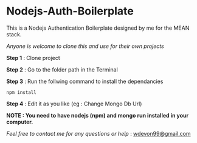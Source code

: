 # Nodejs-Auth-Boilerplate
This is a Nodejs Authentication Boilerplate designed by me for the MEAN stack.

*Anyone is welcome to clone this and use for their own projects*

**Step 1** : Clone project

**Step 2** : Go to the folder path in the Terminal 


**Step 3** : Run the follwing command to install the dependancies
```
npm install
```

**Step 4** : Edit it as you like (eg : Change Mongo Db Url) 




**NOTE : You need to have nodejs (npm) and mongo run installed in your computer.**

*Feel free to contact me for any questions or help* : wdevon99@gmail.com


